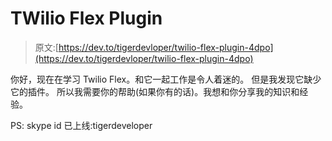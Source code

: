# TWilio Flex Plugin

> 原文:[https://dev.to/tigerdevloper/twilio-flex-plugin-4dpo](https://dev.to/tigerdevloper/twilio-flex-plugin-4dpo)

你好，现在在学习 Twilio Flex。和它一起工作是令人着迷的。
但是我发现它缺少它的插件。
所以我需要你的帮助(如果你有的话)。我想和你分享我的知识和经验。

PS: skype id 已上线:tigerdeveloper